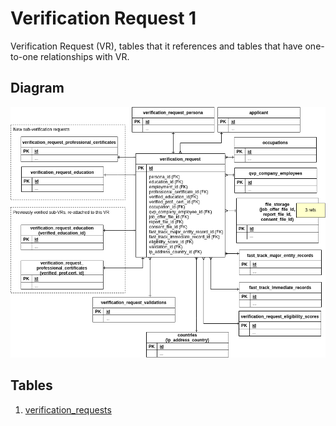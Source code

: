Verification Request 1
========================

Verification Request (VR), tables that it references and tables that
have one-to-one relationships with VR.

Diagram
--------

![verification request diagram](img/verification-request-1.png)

Tables
-------

1. [verification_requests](../tables/verification_requests)
